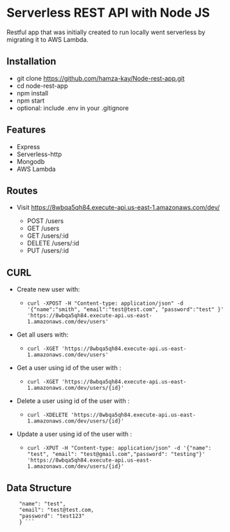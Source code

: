 # Serverless REST API with Node JS

Restful app that was initially created to run locally went serverless by migrating it to AWS Lambda.

## Installation
- git clone https://github.com/hamza-kay/Node-rest-app.git
- cd node-rest-app
- npm install
- npm start
- optional: include .env in your .gitignore


## Features

- Express
- Serverless-http
- Mongodb
- AWS Lambda


## Routes

- Visit https://8wbqa5qh84.execute-api.us-east-1.amazonaws.com/dev/

  - POST /users
  - GET /users
  - GET /users/:id
  - DELETE /users/:id
  - PUT /users/:id

## CURL

- Create new user with:
   - ```curl -XPOST -H "Content-type: application/json" -d '{"name":"smith", "email":"test@test.com", "password":"test" }' 'https://8wbqa5qh84.execute-api.us-east-1.amazonaws.com/dev/users'```

- Get all users with:
   - ```curl -XGET 'https://8wbqa5qh84.execute-api.us-east-1.amazonaws.com/dev/users'```

- Get a user using id of the user with :
   - ```curl -XGET 'https://8wbqa5qh84.execute-api.us-east-1.amazonaws.com/dev/users/{id}'```

- Delete a user using id of the user with :
   - ```curl -XDELETE 'https://8wbqa5qh84.execute-api.us-east-1.amazonaws.com/dev/users/{id}'```

- Update a user using id of the user with :
   - ```curl -XPUT -H "Content-type: application/json" -d '{"name": "test", "email": "test@gmail.com","password": "testing"}' 'https://8wbqa5qh84.execute-api.us-east-1.amazonaws.com/dev/users/{id}'```

## Data Structure

``` { 
    "name": "test",
    "email": "test@test.com,
    "password": "test123" 
    } ```





